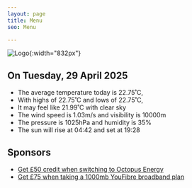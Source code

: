 ```yaml
---
layout: page
title: Menu
seo: Menu

---
```


![Logo](/images/logo.jpg){:width="832px"}

<!-- weather_marker starts -->
## On Tuesday, 29 April 2025

- The average temperature today is 22.75˚C,
- With highs of 22.75˚C and lows of 22.75˚C,
- It may feel like 21.99˚C with clear sky
- The wind speed is 1.03m/s and visibility is 10000m
- The pressure is 1025hPa and humidity is 35%
- The sun will rise at 04:42 and set at 19:28

<!-- weather_marker ends -->

## Sponsors

- [Get £50 credit when switching to Octopus Energy](https://bit.ly/3oD1nnS)
- [Get £75 when taking a 1000mb YouFibre broadband plan](https://aklam.io/91zWhU?)
